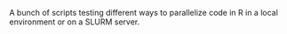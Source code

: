 A bunch of scripts testing different ways to parallelize code in R in a local environment or on a SLURM server.
